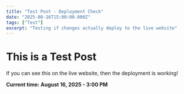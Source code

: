 ```yaml
---
title: "Test Post - Deployment Check"
date: "2025-08-16T15:00:00.000Z"
tags: ["Test"]
excerpt: "Testing if changes actually deploy to the live website"
---
```


# This is a Test Post

If you can see this on the live website, then the deployment is working!

**Current time: August 16, 2025 - 3:00 PM**
